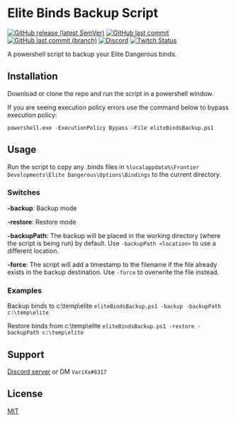 #  Elite Binds Backup Script

[![GitHub release (latest SemVer)](https://img.shields.io/github/v/release/aosterwyk/elite-binds-backup-script?sort=semver)](https://github.com/aosterwyk/elite-binds-backup-script/releases) [![GitHub last commit](https://img.shields.io/github/last-commit/aosterwyk/elite-binds-backup-script)](https://github.com/aosterwyk/elite-binds-backup-script/commits/master) [![GitHub last commit (branch)](https://img.shields.io/github/last-commit/aosterwyk/elite-binds-backup-script/dev?label=last%20commit%20%28dev%29)](https://github.com/aosterwyk/elite-binds-backup-script/commits/dev) [![Discord](https://img.shields.io/discord/90687557523771392?color=000000&label=%20&logo=discord)](https://discord.gg/QNppY7T) [![Twitch Status](https://img.shields.io/twitch/status/varixx?label=%20&logo=twitch)](https://twitch.tv/VariXx) 

A powershell script to backup your Elite Dangerous binds. 

## Installation

Download or clone the repo and run the script in a powershell window.

If you are seeing execution policy errors use the command below to bypass execution policy:

`powershell.exe -ExecutionPolicy Bypass -File eliteBindsBackup.ps1`

## Usage

Run the script to copy any .binds files in `%localappdata%\Frontier Developments\Elite Dangerous\Options\Bindings` to the current directory.

### Switches

**-backup**: Backup mode

**-restore**: Restore mode

**-backupPath**: The backup will be placed in the working directory (where the script is being run) by default. Use `-backupPath <location>` to use a different location. 

**-force**: The script will add a timestamp to the filename if the file already exists in the backup destination. Use `-force` to overwrite the file instead.

### Examples
Backup binds to c:\temp\elite
`eliteBindsBackup.ps1 -backup -backupPath c:\temp\elite`

Restore binds from c:\temp\elite
`eliteBindsBackup.ps1 -restore -backupPath c:\temp\elite`

## Support

[Discord server](https://discord.gg/QNppY7T) or DM `VariXx#8317`

## License

[MIT](https://choosealicense.com/licenses/mit/)

